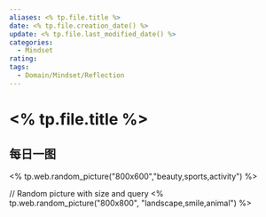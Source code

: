 ```yaml
---
aliases: <% tp.file.title %>
date: <% tp.file.creation_date() %>
update: <% tp.file.last_modified_date() %>
categories:
  - Mindset
rating:
tags:
  - Domain/Mindset/Reflection
---
```

# <% tp.file.title %>


## 每日一图
<% tp.web.random_picture("800x600","beauty,sports,activity") %>

// Random picture with size and query
<% tp.web.random_picture("800x800", "landscape,smile,animal") %>
